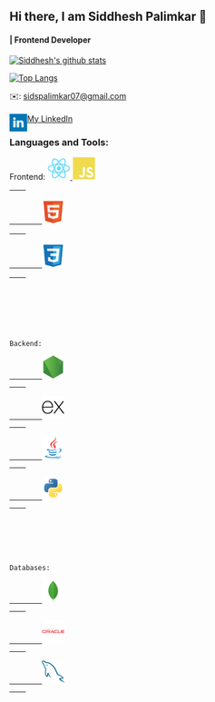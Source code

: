 ## Hi there, I am Siddhesh Palimkar 👋

#### | Frontend Developer

[![Siddhesh's github stats](https://github-readme-stats.vercel.app/api?username=Siddhesh30&include_all_commits=true&count_private=true&show_icons=true&line_height=20&title_color=FFFFFF&icon_color=FFFFFF&text_color=FFFFFF&bg_color=0D1117)](https://github.com/anuraghazra/github-readme-stats)

[![Top Langs](https://github-readme-stats.vercel.app/api/top-langs/?username=Siddhesh30&include_all_commits=true&count_private=true&show_icons=true&line_height=20&title_color=FFFFFF&icon_color=FFFFFF&text_color=FFFFFF&bg_color=0D1117)](https://github.com/anuraghazra/github-readme-stats)

✉️: sidspalimkar07@gmail.com
<br></br>
<a href="https://www.linkedin.com/in/siddheshpalimkar7/">
<img align="left" alt="Mohit Ashar Linkdin" width="31px"
        src="https://raw.githubusercontent.com/edent/SuperTinyIcons/099dc12b59179d07d534069bc8551718f786d91a/images/svg/linkedin.svg" />
My LinkedIn
</a>

<h3 align="left">Languages and Tools:</h3>
<p>
Frontend:
    <a href="https://reactjs.org/" target=" _blank">
        <code><img src="https://github.com/devicons/devicon/blob/master/icons/react/react-original.svg" alt="React" width="40" height="40"/></code>
    </a>
    <a href="https://developer.mozilla.org/en-US/docs/Web/JavaScript" target="_blank">
        <code><img src="https://raw.githubusercontent.com/devicons/devicon/master/icons/javascript/javascript-plain.svg" alt="javascript" width="40" height="40"/</code>
    </a>
    <a href="https://www.w3.org/html/" target="_blank">
        <code><img src="https://raw.githubusercontent.com/devicons/devicon/master/icons/html5/html5-original.svg" alt="html5" width="40" height="40"/></code>
    </a>
    <a href="https://www.w3schools.com/css/" target="_blank">
        <code><img src="https://raw.githubusercontent.com/devicons/devicon/master/icons/css3/css3-original.svg" alt="css3" width="40" height="40"/></code>
    </a>
<br></br>
</p>
<p>
Backend:
    <a href="https://nodejs.org/en/" target=" _blank">
        <code><img src="https://github.com/devicons/devicon/blob/master/icons/nodejs/nodejs-original.svg" alt="Node" width="40" height="40"/></code>
    </a>
    <a href="https://expressjs.com/" target=" _blank">
        <code><img src="https://github.com/devicons/devicon/blob/master/icons/express/express-original.svg" alt="Express" width="40" height="40"/></code>
    </a>
    <a href="https://www.java.com/en/" target="_blank">
        <code><img src="https://github.com/devicons/devicon/blob/master/icons/java/java-original.svg" alt="Java" width="40" height="40"/></code>
    </a>
    <a href="https://www.python.org/" target="_blank">
        <code><img src="https://github.com/devicons/devicon/blob/master/icons/python/python-original.svg" alt="Python" width="40" height="40"/></code>
    </a>
<br></br>
</p>
<p>
Databases:
    <a href="https://www.mongodb.com/" target="_blank">
        <code><img src="https://github.com/devicons/devicon/blob/master/icons/mongodb/mongodb-original.svg" alt="MongoDB" width="40" height="40"/></code>
    </a>
    <a href="https://www.oracle.com/in/database/" target="_blank">
        <code><img src="https://github.com/devicons/devicon/blob/master/icons/oracle/oracle-original.svg" alt="OracleDB" width="40" height="40"/></code>
    </a>
    <a href="https://www.mysql.com/" target="_blank">
        <code><img src="https://github.com/devicons/devicon/blob/master/icons/mysql/mysql-original.svg" alt="MySQL" width="40" height="40"/></code>
    </a>
</p>

